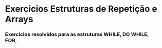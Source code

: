 # Exercicios Estruturas de Repetição e Arrays

### Exercicios resolvidos para as estruturas WHILE, DO WHILE, FOR, 